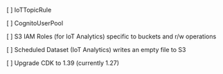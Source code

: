 [ ] IoTTopicRule

[ ] CognitoUserPool

[ ] S3 IAM Roles (for IoT Analytics) specific to buckets and r/w operations

[ ] Scheduled Dataset (IoT Analytics) writes an empty file to S3

[ ] Upgrade CDK to 1.39 (currently 1.27)
